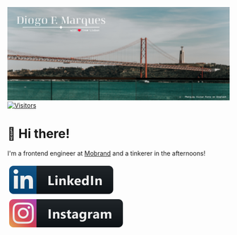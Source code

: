[![diogo marques header](https://raw.githubusercontent.com/JoFont/JoFont/master/assets/banner.png)](https://diogo.codes)
[![Visitors](https://visitor-badge.glitch.me/badge?page_id=JoFont.visitor-badge)](https://github.com/JoFont)

# 👋 Hi there!

I'm a frontend engineer at [Mobrand](https://www.mobrand.com/) and a tinkerer in the afternoons!

<a href="https://www.linkedin.com/in/diogo-f-marques/">
  <img src="assets/svg/social/linkedin.svg" alt="linkedin" style="vertical-align:top; margin:6px 4px">
</a>

<a href="https://www.instagram.com/marques.f.diogo/">
    <img src="assets/svg/social/instagram.svg" alt="instagram" style="vertical-align:top; margin:6px 4px">
</a>
